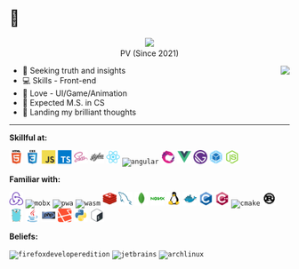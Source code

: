 # 🍐

<p align="center">
  <a href="https://count.getloli.com"><img src="https://count.getloli.com/get/@satouriko?theme=gelbooru" /></a>
  <br />
  PV (Since 2021)
</p>

<a href="https://sourcerer.io/satouriko"><img align="right" src="https://github-readme-stats.vercel.app/api?username=satouriko&show_icons=true" /></a>

- 🌙 Seeking truth and insights
- 💻 Skills - Front-end
- 🎀 Love - UI/Game/Animation
- 🎐 Expected M.S. in CS
- 💓 Landing my brilliant thoughts

---

**Skillful at:**

<code><img src="https://raw.githubusercontent.com/devicons/devicon/master/icons/html5/html5-original-wordmark.svg" alt="html5" height="25"/></code>
<code><img src="https://raw.githubusercontent.com/devicons/devicon/master/icons/css3/css3-original-wordmark.svg" alt="css3" height="25"/></code>
<code><img src="https://raw.githubusercontent.com/devicons/devicon/master/icons/javascript/javascript-original.svg" alt="javascript" height="25"/></code>
<code><img src="https://raw.githubusercontent.com/devicons/devicon/master/icons/typescript/typescript-original.svg" alt="typescript" height="25"/></code>
<code><img src="https://raw.githubusercontent.com/devicons/devicon/master/icons/sass/sass-original.svg" alt="sass" height="25"/></code>
<code><img src="https://raw.githubusercontent.com/devicons/devicon/master/icons/stylus/stylus-original.svg" alt="stylus" height="25"/></code>
<code><img src="https://raw.githubusercontent.com/devicons/devicon/master/icons/react/react-original.svg" alt="react" height="25"/></code>
<code><img src="https://angular.io/assets/images/logos/angular/angular.svg" alt="angular" height="25"/></code>
<code><img src="https://raw.githubusercontent.com/ReactiveX/rxjs/master/resources/CI-CD/logo/svg/RxJs_Logo_Basic.svg" alt="rxjs" height="25"/></code>
<code><img src="https://raw.githubusercontent.com/devicons/devicon/master/icons/vuejs/vuejs-original.svg" alt="vue" height="25"/></code>
<code><img src="https://raw.githubusercontent.com/devicons/devicon/master/icons/gatsby/gatsby-original.svg" alt="gatsby" height="25"/></code>
<code><img src="https://raw.githubusercontent.com/devicons/devicon/master/icons/webpack/webpack-original.svg" alt="webpack" height="25"/></code>
<code><img src="https://raw.githubusercontent.com/devicons/devicon/master/icons/nodejs/nodejs-original.svg" alt="nodejs" height="25"/></code>

**Familiar with:** 

<code><img src="https://raw.githubusercontent.com/devicons/devicon/master/icons/redux/redux-original.svg" alt="redux" height="25"/></code>
<code><img src="https://mobx.js.org/assets/mobx.png" alt="mobx" height="25"/></code>
<code><img src="https://raw.githubusercontent.com/webmaxru/progressive-web-apps-logo/master/pwalogo.svg" alt="pwa" height="25"/></code>
<code><img src="https://upload.wikimedia.org/wikipedia/commons/1/1f/WebAssembly_Logo.svg" alt="wasm" height="25"/></code>
<code><img src="https://raw.githubusercontent.com/devicons/devicon/master/icons/redis/redis-original.svg" alt="redis" height="25"/></code>
<code><img src="https://raw.githubusercontent.com/devicons/devicon/master/icons/mysql/mysql-original.svg" alt="mysql" height="25"/></code>
<code><img src="https://raw.githubusercontent.com/devicons/devicon/master/icons/mongodb/mongodb-original.svg" alt="mongodb" height="25"/></code>
<code><img src="https://raw.githubusercontent.com/devicons/devicon/master/icons/nginx/nginx-original.svg" alt="nginx" height="25"/></code>
<code><img src="https://raw.githubusercontent.com/devicons/devicon/master/icons/linux/linux-original.svg" alt="linux" height="25"/></code>
<code><img src="https://raw.githubusercontent.com/devicons/devicon/master/icons/docker/docker-original.svg" alt="docker" height="25"/></code>
<code><img src="https://raw.githubusercontent.com/devicons/devicon/master/icons/c/c-original.svg" alt="c" height="25"/></code>
<code><img src="https://raw.githubusercontent.com/devicons/devicon/master/icons/cplusplus/cplusplus-original.svg" alt="cplusplus" height="25"/></code>
<code><img src="https://upload.wikimedia.org/wikipedia/commons/1/13/Cmake.svg" alt="cmake" height="25"/></code>
<code><img src="https://raw.githubusercontent.com/devicons/devicon/master/icons/rust/rust-plain.svg" alt="rust" height="25"/></code>
<code><img src="https://raw.githubusercontent.com/devicons/devicon/master/icons/go/go-original.svg" alt="go" height="25"/></code>
<code><img src="https://raw.githubusercontent.com/devicons/devicon/master/icons/java/java-original.svg" alt="java" height="25"/></code>
<code><img src="https://raw.githubusercontent.com/devicons/devicon/master/icons/php/php-original.svg" alt="php" height="25"/></code>
<code><img src="https://raw.githubusercontent.com/devicons/devicon/master/icons/laravel/laravel-plain.svg" alt="laravel" height="25"/></code>
<code><img src="https://raw.githubusercontent.com/devicons/devicon/master/icons/python/python-original.svg" alt="python" height="25"/></code>
<code><img src="https://raw.githubusercontent.com/devicons/devicon/master/icons/bash/bash-original.svg" alt="bash" height="25"/></code>

**Beliefs:**

<code><img src="https://design.firefox.com/product-identity/firefox-developer-edition/firefox-logo-developer-edition.svg" alt="firefoxdeveloperedition" height="25" /></code>
<code><img src="https://www.jetbrains.com/company/brand/img/logo1.svg" alt="jetbrains" height="25" /></code>
<code><img src="https://upload.wikimedia.org/wikipedia/commons/a/a5/Archlinux-icon-crystal-64.svg" alt="archlinux" height="25" /></code>


